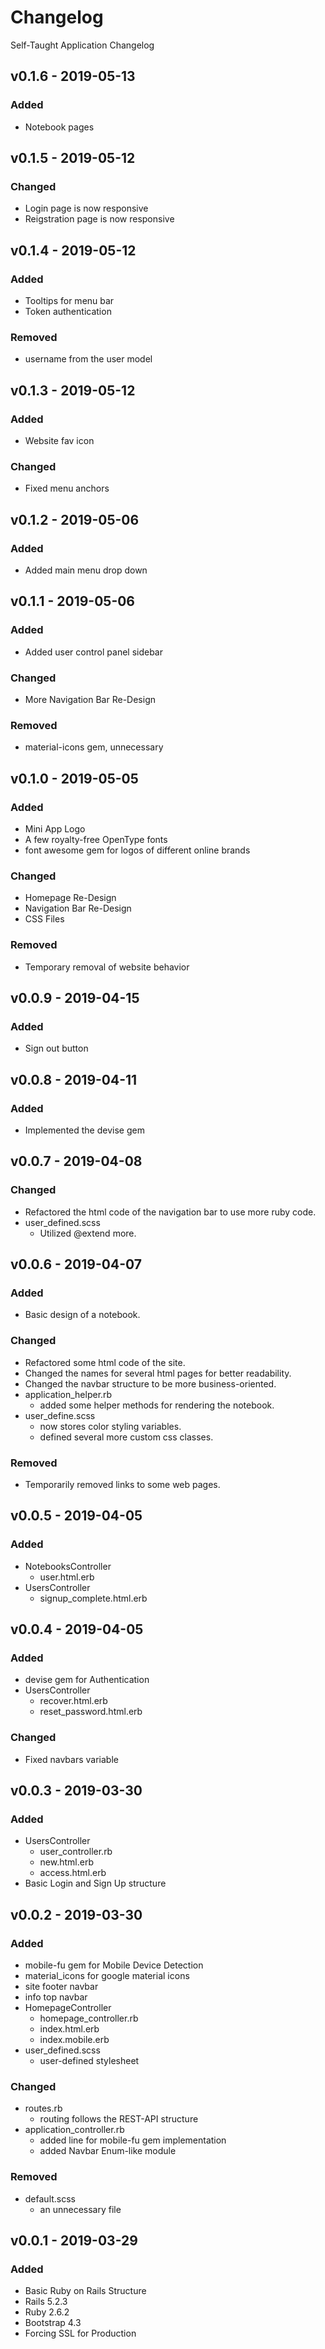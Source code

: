 <!---
Format:
# Changelog
[Explanation goes here]

## [version] - [YYYY]-[MM]-[DD]
### Added
- [Explanation goes here, exclude if empty]
- [Explanation goes here, exclude if empty]

### Changed
- [Explanation goes here, exclude if empty]
- [Explanation goes here, exclude if empty]

### Removed
- [Explanation goes here, exclude if empty]
- [Explanation goes here, exclude if empty]

## [version] - [YYYY]-[MM]-[DD]
[Repeat]
-->
# Changelog
Self-Taught Application Changelog

## v0.1.6 - 2019-05-13
### Added
- Notebook pages

## v0.1.5 - 2019-05-12
### Changed
- Login page is now responsive
- Reigstration page is now responsive

## v0.1.4 - 2019-05-12
### Added
- Tooltips for menu bar
- Token authentication

### Removed
- username from the user model

## v0.1.3 - 2019-05-12
### Added
- Website fav icon

### Changed
- Fixed menu anchors

## v0.1.2 - 2019-05-06
### Added
- Added main menu drop down

## v0.1.1 - 2019-05-06
### Added
- Added user control panel sidebar

### Changed
- More Navigation Bar Re-Design

### Removed
- material-icons gem, unnecessary

## v0.1.0 - 2019-05-05
### Added
- Mini App Logo
- A few royalty-free OpenType fonts
- font awesome gem for logos of different online brands

### Changed
- Homepage Re-Design
- Navigation Bar Re-Design
- CSS Files

### Removed
- Temporary removal of website behavior

## v0.0.9 - 2019-04-15
### Added
- Sign out button

## v0.0.8 - 2019-04-11
### Added
- Implemented the devise gem

## v0.0.7 - 2019-04-08
### Changed
- Refactored the html code of the navigation bar to use more ruby code.
- user_defined.scss
	- Utilized @extend more.

## v0.0.6 - 2019-04-07
### Added
- Basic design of a notebook.

### Changed
- Refactored some html code of the site.
- Changed the names for several html pages for better readability.
- Changed the navbar structure to be more business-oriented.
- application_helper.rb
	- added some helper methods for rendering the notebook.
- user_define.scss
	- now stores color styling variables.
	- defined several more custom css classes.

### Removed
- Temporarily removed links to some web pages.

## v0.0.5 - 2019-04-05
### Added
- NotebooksController
	- user.html.erb
- UsersController
	- signup_complete.html.erb

## v0.0.4 - 2019-04-05
### Added
- devise gem for Authentication
- UsersController
	- recover.html.erb
	- reset_password.html.erb

### Changed
- Fixed navbars variable

## v0.0.3 - 2019-03-30
### Added
- UsersController
	- user_controller.rb
	- new.html.erb
	- access.html.erb
- Basic Login and Sign Up structure

## v0.0.2 - 2019-03-30
### Added
- mobile-fu gem for Mobile Device Detection
- material_icons for google material icons
- site footer navbar
- info top navbar
- HomepageController
	- homepage_controller.rb
	- index.html.erb
	- index.mobile.erb
- user_defined.scss
	- user-defined stylesheet

### Changed
- routes.rb
	- routing follows the REST-API structure
- application_controller.rb
	- added line for mobile-fu gem implementation
	- added Navbar Enum-like module

### Removed
- default.scss
	- an unnecessary file

## v0.0.1 - 2019-03-29
### Added
- Basic Ruby on Rails Structure
- Rails 5.2.3
- Ruby 2.6.2
- Bootstrap 4.3
- Forcing SSL for Production